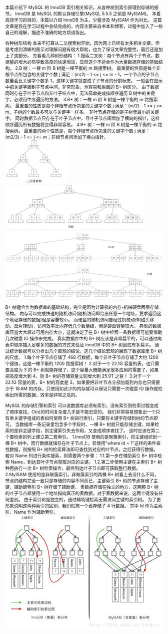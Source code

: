 本篇介绍下 MySQL 的 InnoDB 索引相关知识，从各种树到索引原理到存储的细节。
InnoDB 是 MySQL 的默认存储引擎(MySQL 5.5.5 之前是 MyISAM)。
本着高效学习的目的，本篇以介绍 InnoDB 为主，少量涉及 MyISAM 作为对比。
这篇文章是我在学习过程中总结完成的，内容主要来自书本和博客，过程中加入了一些自己的理解，描述不准确的地方烦请指出。

各种树形结构
本来不打算从二叉搜索树开始，因为网上已经有太多相关文章，但是考虑到清晰的图示对理解问题有很大帮助，也为了保证文章完整性，最后还是加上了这部分。
先看看几种树形结构：
1.搜索二叉树：每个节点有两个子节点，数据量的增大必然导致高度的快速增加，显然这个不适合作为大量数据存储的基础结构。
2.B 树：一棵 m 阶 B 树是一棵平衡的 m 路搜索树。
  最重要的性质是每个非根节点所包含的关键字个数 j 满足：(m/2) - 1 <= j <= m - 1，一个节点的子节点数量会比关键字个数多 1，这样关键字就变成了子节点的分割标志。
  一般会在图示中把关键字画到子节点中间，非常形象，也容易和后面的 B+ 树区分。
  由于数据同时存在于叶子节点和非叶子结点中，无法简单完成按顺序遍历 B 树中的关键字，必须用中序遍历的方法。
3.B+ 树：一棵 m 阶 B 树是一棵平衡的 m 路搜索树。
  最重要的性质是每个非根节点所包含的关键字个数 j 满足：(m/2) - 1 <= j <= m，子树的个数最多可以与关键字一样多。
  非叶节点存储的是子树里最小的关键字。
  同时数据节点只存在于叶子节点中，且叶子节点间增加了横向的指针，这样顺序遍历所有数据将变得非常容易。
4.B* 树：一棵 m 阶 B 树是一棵平衡的 m 路搜索树。
  最重要的两个性质是，每个非根节点所包含的关键字个数 j 满足：(m2/3) - 1 <= j <= m；非根节点间添加了横向指针。
![](images/二叉搜索树.png)
![](images/B树.png)
![](images/B+树.png)
![](images/B-Star树.png)

B+ 树适合作为数据库的基础结构，完全是因为计算机的内存-机械硬盘两层存储结构。
内存可以完成快速的随机访问(随机访问即给出任意一个地址，要求返回这个地址存储的数据)但是容量较小。
而硬盘的随机访问要经过机械动作(磁头移动、盘片转动)，访问效率比内存低几个数量级，但是硬盘容量较大。
典型的数据库容量大大超过可用内存大小，这就决定了在 B+ 树中检索一条数据很可能要借助几次磁盘 IO 操作来完成。
真实数据库中的 B+ 树应该是非常扁平的，可以通过向表中顺序插入足够多的数据的方式来验证 InnoDB 中的 B+ 树到底有多扁平。
通过统计数据可以分析出几个直观的结论，这几个结论宏观的展现了数据库里 B+ 树的尺度。
1.每个叶子节点存储了 468 行数据，每个非叶子节点存储了大约 1200 个键值，这是一棵平衡的 1200 路搜索树！
2.对于一个 22.1G 容量的表，也只需要高度为 3 的 B+ 树就能存储了，这个容量大概能满足很多应用的需要了，如果把高度增大到 4，则 B+ 树的存储容量立刻增大到 25.9T 之巨！
3.对于一个 22.1G 容量的表，B+ 树的高度是 3，如果要把非叶节点全部加载到内存也只需要少于 18.8M 的内存，只使用如此少的内存就可以保证只需要一次磁盘 IO 操作就检索出所需的数据，效率是非常之高的。

MySQL 的存储引擎和索引
可以说数据库必须有索引，没有索引则检索过程变成了顺序查找，O(n)的时间复杂度几乎是不能忍受的。
我们非常容易想象出一个只有单关键字组成的表如何使用 B+ 树进行索引，只要将关键字存储到树的节点即可。
当数据库一条记录里包含多个字段时，一棵 B+ 树就只能存储主键，如果检索的是非主键字段，则主键索引失去作用，又变成顺序查找了。
这时应该在第二个要检索的列上建立第二套索引。
1.InnoDB 使用的是聚簇索引，将主键组织到一棵 B+ 树中，而行数据就储存在叶子节点上，若使用"where id = 1"这样的条件查找数据，则按照 B+ 树的检索算法即可查找到对应的叶节点，之后获得行数据。
  若对 Name 列进行条件搜索，则需要两个步骤：
  1.1.第一步在辅助索引 B+ 树中检索 Name，到达其叶子节点获取对应的主键。
  1.2.第二步使用主键在主索引 B+ 树种再执行一次 B+ 树检索操作，最终到达叶子节点即可获取整行数据。
2.MyISAM 使用的是非聚簇索引，非聚簇索引的两棵 B+ 树看上去没什么不同，节点的结构完全一致只是存储的内容不同而已，主键索引 B+ 树的节点存储了主键，辅助键索引 B+ 树存储了辅助键。
  表数据存储在独立的地方，这两颗 B+ 树的叶子节点都使用一个地址指向真正的表数据，对于表数据来说，这两个键没有任何差别。
  由于索引树是独立的，通过辅助键检索无需访问主键的索引树。
  为了更形象说明这两种索引的区别，我们假想一个表存储了 4 行数据。
  其中 Id 作为主索引，Name 作为辅助索引。
  ![](images/InnoDB-MyISAM.jpg)
